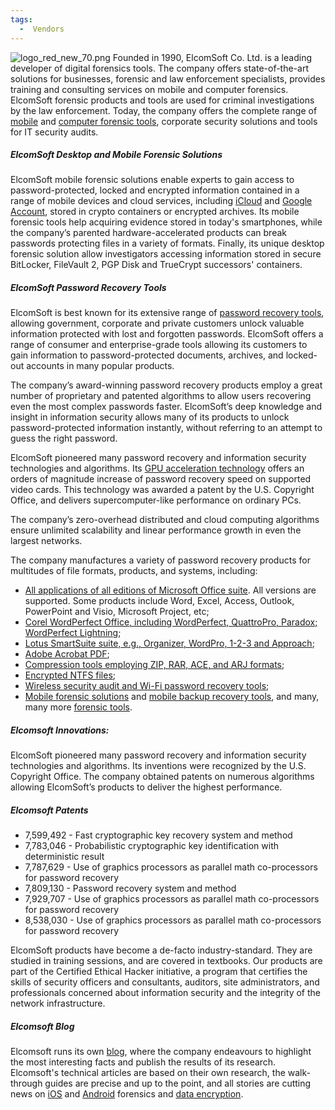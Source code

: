 ```yaml
---
tags:
  -  Vendors
---
```

![](logo_red_new_70.png "logo_red_new_70.png") Founded in 1990,
ElcomSoft Co. Ltd. is a leading developer of digital forensics tools.
The company offers state-of-the-art solutions for businesses, forensic
and law enforcement specialists, provides training and consulting
services on mobile and computer forensics. ElcomSoft forensic products
and tools are used for criminal investigations by the law enforcement.
Today, the company offers the complete range of
[mobile](https://www.elcomsoft.com/emfb.html) and [computer forensic
tools](https://www.elcomsoft.com/eprb.html), corporate security
solutions and tools for IT security audits.

##### ElcomSoft Desktop and Mobile Forensic Solutions

ElcomSoft mobile forensic solutions enable experts to gain access to
password-protected, locked and encrypted information contained in a
range of mobile devices and cloud services, including
[iCloud](https://www.elcomsoft.com/eppb.html) and [Google
Account](https://www.elcomsoft.com/ecx.html), stored in crypto
containers or encrypted archives. Its mobile forensic tools help
acquiring evidence stored in today's smartphones, while the company’s
parented hardware-accelerated products can break passwords protecting
files in a variety of formats. Finally, its unique desktop forensic
solution allow investigators accessing information stored in secure
BitLocker, FileVault 2, PGP Disk and TrueCrypt successors' containers.

##### ElcomSoft Password Recovery Tools

ElcomSoft is best known for its extensive range of [password recovery
tools](https://www.elcomsoft.com/eprb.html), allowing government,
corporate and private customers unlock valuable information protected
with lost and forgotten passwords. ElcomSoft offers a range of consumer
and enterprise-grade tools allowing its customers to gain information to
password-protected documents, archives, and locked-out accounts in many
popular products.

The company’s award-winning password recovery products employ a great
number of proprietary and patented algorithms to allow users recovering
even the most complex passwords faster. ElcomSoft’s deep knowledge and
insight in information security allows many of its products to unlock
password-protected information instantly, without referring to an
attempt to guess the right password.

ElcomSoft pioneered many password recovery and information security
technologies and algorithms. Its [GPU acceleration
technology](https://www.elcomsoft.com/gpu_acceleration.html) offers an
orders of magnitude increase of password recovery speed on supported
video cards. This technology was awarded a patent by the U.S. Copyright
Office, and delivers supercomputer-like performance on ordinary PCs.

The company’s zero-overhead distributed and cloud computing algorithms
ensure unlimited scalability and linear performance growth in even the
largest networks.

The company manufactures a variety of password recovery products for
multitudes of file formats, products, and systems, including:

- [All applications of all editions of Microsoft Office
  suite](https://www.elcomsoft.com/aopr.html). All versions are
  supported. Some products include Word, Excel, Access, Outlook,
  PowerPoint and Visio, Microsoft Project, etc;
- [Corel WordPerfect Office, including WordPerfect, QuattroPro, Paradox;
  WordPerfect Lightning](https://www.elcomsoft.com/awopr.html);
- [Lotus SmartSuite suite, e.g., Organizer, WordPro, 1-2-3 and
  Approach](https://www.elcomsoft.com/alpr.html);
- [Adobe Acrobat PDF](https://www.elcomsoft.com/apdfpr.html);
- [Compression tools employing ZIP, RAR, ACE, and ARJ
  formats](https://www.elcomsoft.com/archpr.html);
- [Encrypted NTFS files](https://www.elcomsoft.com/aefsdr.html);
- [Wireless security audit and Wi-Fi password recovery
  tools](https://www.elcomsoft.com/ewsa.html);
- [Mobile forensic solutions](https://www.elcomsoft.com/emfb.html) and
  [mobile backup recovery tools](https://www.elcomsoft.com/eppb.html),
  and many, many more [forensic
  tools](https://www.elcomsoft.com/products.html).

##### Elcomsoft Innovations:

ElcomSoft pioneered many password recovery and information security
technologies and algorithms. Its inventions were recognized by the U.S.
Copyright Office. The company obtained patents on numerous algorithms
allowing ElcomSoft’s products to deliver the highest performance.

##### Elcomsoft Patents

- 7,599,492 - Fast cryptographic key recovery system and method
- 7,783,046 - Probabilistic cryptographic key identification with
  deterministic result
- 7,787,629 - Use of graphics processors as parallel math co-processors
  for password recovery
- 7,809,130 - Password recovery system and method
- 7,929,707 - Use of graphics processors as parallel math co-processors
  for password recovery
- 8,538,030 - Use of graphics processors as parallel math co-processors
  for password recovery

ElcomSoft products have become a de-facto industry-standard. They are
studied in training sessions, and are covered in textbooks. Our products
are part of the Certified Ethical Hacker initiative, a program that
certifies the skills of security officers and consultants, auditors,
site administrators, and professionals concerned about information
security and the integrity of the network infrastructure.

##### Elcomsoft Blog

Elcomsoft runs its own [blog](https://blog.elcomsoft.com), where the
company endeavours to highlight the most interesting facts and publish
the results of its research. Elcomsoft's technical articles are based on
their own research, the walk-through guides are precise and up to the
point, and all stories are cutting news on
[iOS](https://blog.elcomsoft.com/tag/ios/) and
[Android](https://blog.elcomsoft.com/?s=Google) forensics and [data
encryption](https://blog.elcomsoft.com/category/general/).

